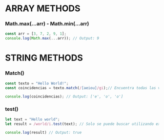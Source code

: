 # ARRAY METHODS

### Math.max(...arr) - Math.min(...arr)


```javascript
const arr = [3, 7, 2, 9, 1];
console.log(Math.max(...arr)); // Output: 9
```


# STRING METHODS

### Match()

```javascript
const texto = "Hello World!";
const coincidencias = texto.match(/[aeiou]/gi);// Encuentra todas las vocales, 'i' para coincidencias sin distinguir mayúsculas y minúsculas, 'g' para buscar todas las ocurrencias, '^' para negar /[^a-t] (devuelve todas las coindidencias que no sean letras de la 'a' a la 't').

console.log(coincidencias); // Output: ['e', 'o', 'o']
```

### test()

```javascript
let text = "Hello world";
let result = /world/i.test(text); // Solo se puede buscar utilizando expresiones regulares

console.log(result) // Output: true
```